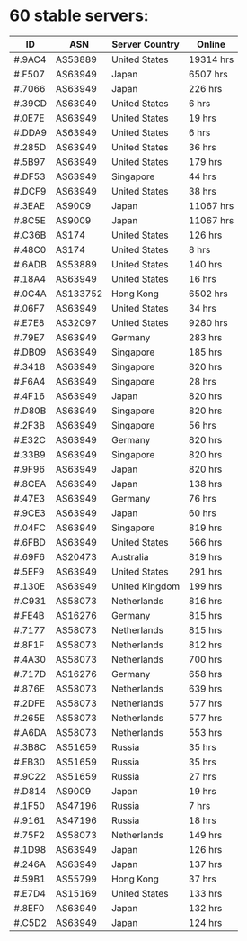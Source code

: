# 60 stable servers:

| ID | ASN | Server Country | Online |
| ------ | ------ | ------ | ------ |
| #.9AC4 | AS53889 | United States | 19314 hrs |
| #.F507 | AS63949 | Japan | 6507 hrs |
| #.7066 | AS63949 | Japan | 226 hrs |
| #.39CD | AS63949 | United States | 6 hrs |
| #.0E7E | AS63949 | United States | 19 hrs |
| #.DDA9 | AS63949 | United States | 6 hrs |
| #.285D | AS63949 | United States | 36 hrs |
| #.5B97 | AS63949 | United States | 179 hrs |
| #.DF53 | AS63949 | Singapore | 44 hrs |
| #.DCF9 | AS63949 | United States | 38 hrs |
| #.3EAE | AS9009 | Japan | 11067 hrs |
| #.8C5E | AS9009 | Japan | 11067 hrs |
| #.C36B | AS174 | United States | 126 hrs |
| #.48C0 | AS174 | United States | 8 hrs |
| #.6ADB | AS53889 | United States | 140 hrs |
| #.18A4 | AS63949 | United States | 16 hrs |
| #.0C4A | AS133752 | Hong Kong | 6502 hrs |
| #.06F7 | AS63949 | United States | 34 hrs |
| #.E7E8 | AS32097 | United States | 9280 hrs |
| #.79E7 | AS63949 | Germany | 283 hrs |
| #.DB09 | AS63949 | Singapore | 185 hrs |
| #.3418 | AS63949 | Singapore | 820 hrs |
| #.F6A4 | AS63949 | Singapore | 28 hrs |
| #.4F16 | AS63949 | Japan | 820 hrs |
| #.D80B | AS63949 | Singapore | 820 hrs |
| #.2F3B | AS63949 | Singapore | 56 hrs |
| #.E32C | AS63949 | Germany | 820 hrs |
| #.33B9 | AS63949 | Singapore | 820 hrs |
| #.9F96 | AS63949 | Japan | 820 hrs |
| #.8CEA | AS63949 | Japan | 138 hrs |
| #.47E3 | AS63949 | Germany | 76 hrs |
| #.9CE3 | AS63949 | Japan | 60 hrs |
| #.04FC | AS63949 | Singapore | 819 hrs |
| #.6FBD | AS63949 | United States | 566 hrs |
| #.69F6 | AS20473 | Australia | 819 hrs |
| #.5EF9 | AS63949 | United States | 291 hrs |
| #.130E | AS63949 | United Kingdom | 199 hrs |
| #.C931 | AS58073 | Netherlands | 816 hrs |
| #.FE4B | AS16276 | Germany | 815 hrs |
| #.7177 | AS58073 | Netherlands | 815 hrs |
| #.8F1F | AS58073 | Netherlands | 812 hrs |
| #.4A30 | AS58073 | Netherlands | 700 hrs |
| #.717D | AS16276 | Germany | 658 hrs |
| #.876E | AS58073 | Netherlands | 639 hrs |
| #.2DFE | AS58073 | Netherlands | 577 hrs |
| #.265E | AS58073 | Netherlands | 577 hrs |
| #.A6DA | AS58073 | Netherlands | 553 hrs |
| #.3B8C | AS51659 | Russia | 35 hrs |
| #.EB30 | AS51659 | Russia | 35 hrs |
| #.9C22 | AS51659 | Russia | 27 hrs |
| #.D814 | AS9009 | Japan | 19 hrs |
| #.1F50 | AS47196 | Russia | 7 hrs |
| #.9161 | AS47196 | Russia | 18 hrs |
| #.75F2 | AS58073 | Netherlands | 149 hrs |
| #.1D98 | AS63949 | Japan | 126 hrs |
| #.246A | AS63949 | Japan | 137 hrs |
| #.59B1 | AS55799 | Hong Kong | 37 hrs |
| #.E7D4 | AS15169 | United States | 133 hrs |
| #.8EF0 | AS63949 | Japan | 132 hrs |
| #.C5D2 | AS63949 | Japan | 124 hrs |

